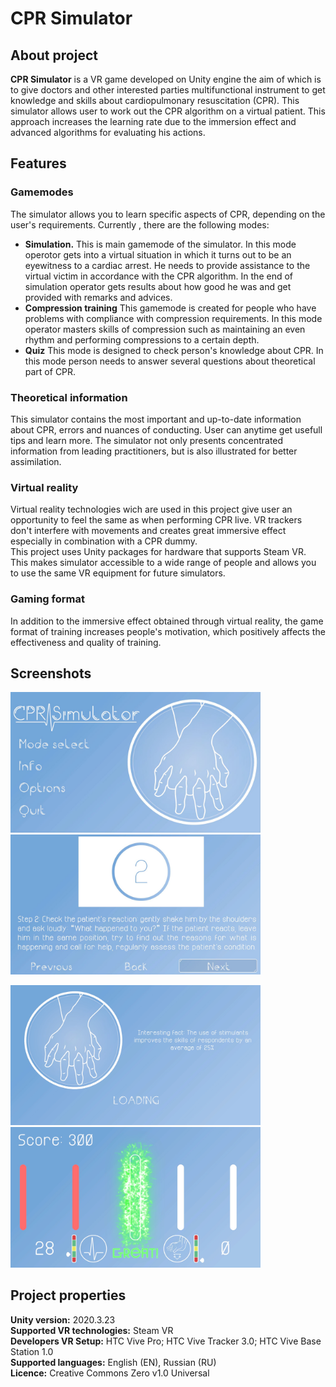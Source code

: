 # CPR Simulator

## About project

<b>CPR Simulator</b> is a VR game developed on Unity engine the aim of which is to give doctors and other interested parties multifunctional instrument to get knowledge and skills about cardiopulmonary resuscitation (CPR). This simulator allows user to work out the CPR algorithm on a virtual patient. This approach increases the learning rate due to the immersion effect and advanced algorithms for evaluating his actions.

## Features

### Gamemodes
The simulator allows you to learn specific aspects of CPR, depending on the user's requirements. Currently , there are the following modes:
- <b>Simulation.</b> This is main gamemode of the simulator. In this mode operotor gets into a virtual situation in which it turns out to be an eyewitness to a cardiac arrest. He needs to provide assistance to the virtual victim in accordance with the CPR algorithm. In the end of simulation operator gets results about how good he was and get provided with remarks and advices.
- <b>Compression training</b> This gamemode is created for people who have problems with compliance with compression requirements. In this mode operator masters skills of compression such as maintaining an even rhythm and performing compressions to a certain depth.
- <b>Quiz</b> This mode is designed to check person's knowledge about CPR. In this mode person needs to answer several questions about theoretical part of CPR.

### Theoretical information
This simulator contains the most important and up-to-date information about CPR, errors and nuances of conducting. User can anytime get usefull tips and learn more. The simulator not only presents concentrated information from leading practitioners, but is also illustrated for better assimilation.

### Virtual reality
Virtual reality technologies wich are used in this project give user an opportunity to feel the same as when performing CPR live. VR trackers don't interfere with movements and creates great immersive effect especially in combination with a CPR dummy.  
This project uses Unity packages for hardware that supports Steam VR. This makes simulator accessible to a wide range of people and allows you to use the same VR equipment for future simulators.

### Gaming format
In addition to the immersive effect obtained through virtual reality, the game format of training increases people's motivation, which positively affects the effectiveness and quality of training.

## Screenshots
<p float="left">
  <img src="Screenshots/Screenshot1.JPG" width="400" />
  <img src="Screenshots/Screenshot2.JPG" width="400" /> 
</p>

<p float="left">
  <img src="Screenshots/Screenshot3.jpg" width="400" />
  <img src="Screenshots/Screenshot4.jpg" width="400" /> 
</p>

## Project properties

<b>Unity version:</b> 2020.3.23  
<b>Supported VR technologies:</b> Steam VR  
<b>Developers  VR Setup:</b> HTC Vive Pro; HTC Vive Tracker 3.0; HTC Vive Base Station 1.0  
<b>Supported languages:</b> English (EN), Russian (RU)  
<b>Licence:</b> Creative Commons Zero v1.0 Universal
